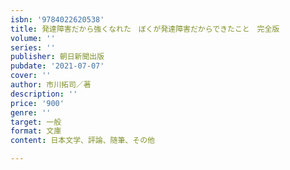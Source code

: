 ```yaml
---
isbn: '9784022620538'
title: 発達障害だから強くなれた　ぼくが発達障害だからできたこと　完全版
volume: ''
series: ''
publisher: 朝日新聞出版
pubdate: '2021-07-07'
cover: ''
author: 市川拓司／著
description: ''
price: '900'
genre: ''
target: 一般
format: 文庫
content: 日本文学、評論、随筆、その他

---
```

